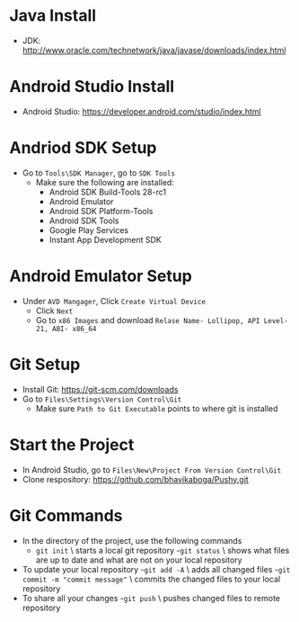  # Java Install
- JDK: http://www.oracle.com/technetwork/java/javase/downloads/index.html
# Android Studio Install
- Android Studio: https://developer.android.com/studio/index.html
# Andriod SDK Setup
- Go to `Tools\SDK Manager`, go to `SDK Tools`
	- Make sure the following are installed:
		- Android SDK Build-Tools 28-rc1
		- Android Emulator
		- Android SDK Platform-Tools
		- Android SDK Tools
		- Google Play Services
		- Instant App Development SDK
# Android Emulator Setup
- Under `AVD Mangager`, Click `Create Virtual Device`
	- Click `Next`
	- Go to `x86 Images` and download `Relase Name- Lollipop, API Level- 21, ABI- x86_64`
# Git Setup
- Install Git: https://git-scm.com/downloads
- Go to `Files\Settings\Version Control\Git`
    - Make sure `Path to Git Executable` points to where git is installed 
# Start the Project
- In Android Studio, go to `Files\New\Project From Version Control\Git`
- Clone respository: https://github.com/bhavikaboga/Pushy.git

# Git Commands
- In the directory of the project, use the following commands
	- `git init` \\ starts a local git repository
	-`git status` \\ shows what files are up to date and what are not on your local repository 
- To update your local repository
	-`git add -A` \\ adds all changed files
	-`git commit -m "commit message"` \\ commits the changed files to your local repository
- To share all your changes
	-`git push` \\ pushes changed files to remote repository
